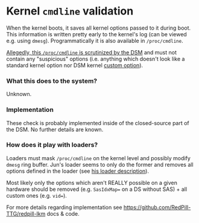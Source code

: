 # Kernel `cmdline` validation

When the kernel boots, it saves all kernel options passed to it during boot. This information is written pretty early to 
the kernel's log (can be viewed e.g. using `dmesg`). Programmatically it is also available in `/proc/cmdline`.

[Allegedly, this `/proc/cmdline` is scrutinized by the DSM](https://xpenology.com/forum/topic/6253-dsm-61x-loader/?do=findComment&comment=54229) 
and must not contain any "suspicious" options (i.e. anything which doesn't look like a standard kernel option nor DSM 
kernel [custom option](dsm-kernel-params.md)).


### What this does to the system?
Unknown.


### Implementation
These check is probably implemented inside of the closed-source part of the DSM. No further details are known.


### How does it play with loaders?
Loaders must mask `/proc/cmdline` on the kernel level and possibly modify `dmesg` ring buffer. Jun's loader seems to
only do the former and removes all options defined in the loader (see [his loader description](../Jun%20loader/README.md#configuration)).

Most likely only the options which aren't REALLY possible on a given hardware should be removed (e.g. `SasIdxMap=` on a 
DS without SAS) + all custom ones (e.g. `vid=`).

For more details regarding implementation see https://github.com/RedPill-TTG/redpill-lkm docs & code.

